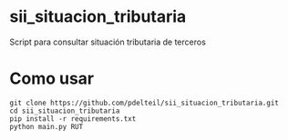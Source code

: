 # sii_situacion_tributaria
Script para consultar situación tributaria de terceros

# Como usar

```
git clone https://github.com/pdelteil/sii_situacion_tributaria.git
cd sii_situacion_tributaria
pip install -r requirements.txt 
python main.py RUT

``` 
